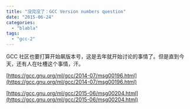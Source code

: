 ```yaml
---
title: "没完没了：GCC Version numbers question"
date: "2015-06-24"
categories: 
  - "blabla"
tags: 
  - "gcc-2"
---
```


GCC 社区也要打算开始飙版本号，这是去年就开始讨论的事情了。但是直到今天，还有人在吐槽这个事情，汗。

[https://gcc.gnu.org/ml/gcc/2014-07/msg00196.html](https://gcc.gnu.org/ml/gcc/2014-07/msg00196.html)

[https://gcc.gnu.org/ml/gcc/2015-06/msg00204.html](https://gcc.gnu.org/ml/gcc/2015-06/msg00204.html)
